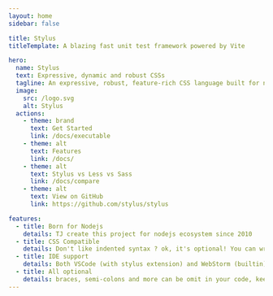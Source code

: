 ```yaml
---
layout: home
sidebar: false

title: Stylus
titleTemplate: A blazing fast unit test framework powered by Vite

hero:
  name: Stylus
  text: Expressive, dynamic and robust CSSs
  tagline: An expressive, robust, feature-rich CSS language built for nodejs
  image:
    src: /logo.svg
    alt: Stylus
  actions:
    - theme: brand
      text: Get Started
      link: /docs/executable
    - theme: alt
      text: Features
      link: /docs/
    - theme: alt
      text: Stylus vs Less vs Sass
      link: /docs/compare
    - theme: alt
      text: View on GitHub
      link: https://github.com/stylus/stylus

features:
  - title: Born for Nodejs
    details: TJ create this project for nodejs ecosystem since 2010
  - title: CSS Compatible
    details: Don't like indented syntax ? ok, it's optional! You can write stylus like css-style without pain
  - title: IDE support
    details: Both VSCode (with stylus extension) and WebStorm (builtin) support stylus development
  - title: All optional
    details: braces, semi-colons and more can be omit in your code, keep clean and less
---
```

